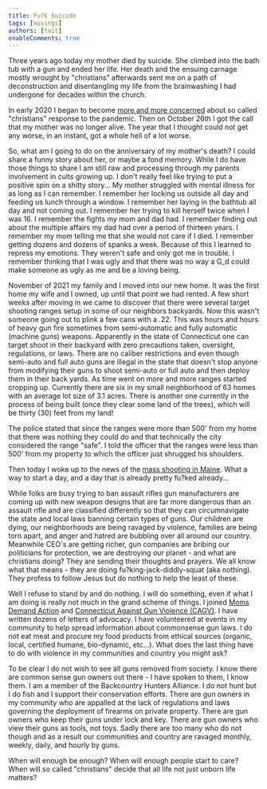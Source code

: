 ```yaml
---
title: Fu?k Suicide
tags: [musings]
authors: [tait]
enableComments: true
---
```


Three years ago today my mother died by suicide. <!-- truncate --> She climbed into the bath tub with a gun and ended her life. Her death and the ensuing carnage mostly wrought by "christians" afterwards sent me on a path of deconstruction and disentangling my life from the brainwashing I had undergone for decades within the church.

<!--truncate-->

In early 2020 I began to become [more and more concerned](/docs/Covid) about so called "christians" response to the pandemic. Then on October 26th I got the call that my mother was no longer alive. The year that I thought could not get any worse, in an instant, got a whole hell of a lot worse.

So, what am I going to do on the anniversary of my mother's death? I could share a funny story about her, or maybe a fond memory. While I do have those things to share I am still raw and processing through my parents involvement in cults growing up. I don't really feel like trying to put a positive spin on a shitty story... My mother struggled with mental illness for as long as I can remember. I remember her locking us outside all day and feeding us lunch through a window. I remember her laying in the bathtub all day and not coming out. I remember her trying to kill herself twice when I was 16. I remember the fights my mom and dad had. I remember finding out about the multiple affairs my dad had over a period of thirteen years. I remember my mom telling me that she would not care if I died. I remember getting dozens and dozens of spanks a week. Because of this I learned to repress my emotions. They weren't safe and only got me in trouble. I remember thinking that I was ugly and that there was no way a G_d could make someone as ugly as me and be a loving being.

November of 2021 my family and I moved into our new home. It was the first home my wife and I owned, up until that point we had rented. A few short weeks after moving in we came to discover that there were several target shooting ranges setup in some of our neighbors backyards. Now this wasn't someone going out to plink a few cans with a .22. This was hours and hours of heavy gun fire sometimes from semi-automatic and fully automatic (machine guns) weapons. Apparently in the state of Connecticut one can target shoot in their backyard with zero precautions taken, oversight, regulations, or laws. There are no caliber restrictions and even though semi-auto and full auto guns are illegal in the state that doesn't stop anyone from modifying their guns to shoot semi-auto or full auto and then deploy them in their back yards. As time went on more and more ranges started cropping up. Currently there are six in my small neighborhood of 63 homes with an average lot size of 3.1 acres. There is another one currently in the process of being built (once they clear some land of the trees), which will be thirty (30) feet from my land!

The police stated that since the ranges were more than 500' from my home that there was nothing they could do and that technically the city considered the range "safe". I told the officer that the ranges were less than 500' from my property to which the officer just shrugged his shoulders.

Then today I woke up to the news of the [mass shooting in Maine](https://abcnews.go.com/US/active-shooter-situation-lewiston-maine-police/story?id=104316902). What a way to start a day, and a day that is already pretty fu?ked already...

While folks are busy trying to ban assault rifles gun manufacturers are coming up with new weapon designs that are far more dangerous than an assault rifle and are classified differently so that they can circumnavigate the state and local laws banning certain types of guns. Our children are dying, our neighborhoods are being ravaged by violence, families are being torn apart, and anger and hatred are bubbling over all around our country. Meanwhile CEO's are getting richer, gun companies are bribing our politicians for protection, we are destroying our planet - and what are christians doing? They are sending their thoughts and prayers. We all know what that means - they are doing fu?king-jack-diddly-squat (aka nothing). They profess to follow Jesus but do nothing to help the least of these.

Well I refuse to stand by and do nothing. I will do something, even if what I am doing is really not much in the grand scheme of things. I joined [Moms Demand Action](https://momsdemandaction.org/) and [Connecticut Against Gun Violence (CAGV)](https://cagv.org/). I have written dozens of letters of advocacy. I have volunteered at events in my community to help spread information about commonsense gun laws. I do not eat meat and procure my food products from ethical sources (organic, local, certified humane, bio-dynamic, etc...). What does the last thing have to do with violence in my communities and country you might ask?

To be clear I do not wish to see all guns removed from society. I know there are common sense gun owners out there - I have spoken to them, I know them. I am a member of the Backcountry Hunters Alliance. I do not hunt but I do fish and I support their conservation efforts. There are gun owners in my community who are appalled at the lack of regulations and laws governing the deployment of firearms on private property. There are gun owners who keep their guns under lock and key. There are gun owners who view their guns as tools, not toys. Sadly there are too many who do not though and as a result our communities and country are ravaged monthly, weekly, daily, and hourly by guns.

When will enough be enough? When will enough people start to care? When will so called "christians" decide that all life not just unborn life matters?
